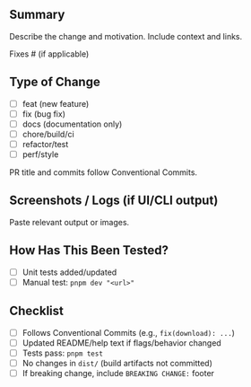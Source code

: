 ## Summary

Describe the change and motivation. Include context and links.

Fixes #<issue-number> (if applicable)

## Type of Change

- [ ] feat (new feature)
- [ ] fix (bug fix)
- [ ] docs (documentation only)
- [ ] chore/build/ci
- [ ] refactor/test
- [ ] perf/style

PR title and commits follow Conventional Commits.

## Screenshots / Logs (if UI/CLI output)

Paste relevant output or images.

## How Has This Been Tested?

- [ ] Unit tests added/updated
- [ ] Manual test: `pnpm dev "<url>"`

## Checklist

- [ ] Follows Conventional Commits (e.g., `fix(download): ...`)
- [ ] Updated README/help text if flags/behavior changed
- [ ] Tests pass: `pnpm test`
- [ ] No changes in `dist/` (build artifacts not committed)
- [ ] If breaking change, include `BREAKING CHANGE:` footer
